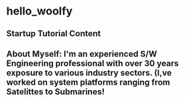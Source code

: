 # hello_woolfy
Startup Tutorial Content
-------------
About Myself:
I'm an experienced S/W Engineering professional with over 30 years exposure to various industry sectors.
(I,ve worked on system platforms ranging from Satelittes to Submarines!
------------
